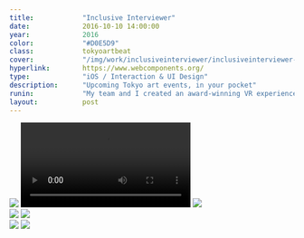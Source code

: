 ```yaml
---
title:            "Inclusive Interviewer"
date:             2016-10-10 14:00:00
year:             2016
color:            "#D0E5D9"
class:            tokyoartbeat
cover:            "/img/work/inclusiveinterviewer/inclusiveinterviewer-cover.svg"
hyperlink:        https://www.webcomponents.org/
type:             "iOS / Interaction & UI Design"
description:      "Upcoming Tokyo art events, in your pocket"
runin:            "My team and I created an award-winning VR experience that prepares individuals with cognitive disabilities for job interviews."
layout:           post
---
```


<div class="post-content-grid">
  <div class="post-content-column column-3 offset-1">
    <img class="post-content-screen iphone lazyload" src="{{ site.baseurl }}/img/work/inclusiveinterviewer/tab-home.png" />
    <video class="post-content-screen iphone lazyload" src="{{ site.baseurl }}/img/work/inclusiveinterviewer/tab-card-to-card.mp4" autoplay loop></video>
    <img class="post-content-screen iphone lazyload" src="{{ site.baseurl }}/img/work/inclusiveinterviewer/tab-login.png" />
  </div>
  <div class="post-content-column column-3">
    <img class="post-content-screen iphone radius-tab lazyload" src="{{ site.baseurl }}/img/work/inclusiveinterviewer/tab-en.png" />
    <img class="post-content-screen iphone lazyload" src="{{ site.baseurl }}/img/work/inclusiveinterviewer/tab-browse.png" />
  </div>
  <div class="post-content-column column-3 offset-2">
    <img class="post-content-screen iphone lazyload" src="{{ site.baseurl }}/img/work/inclusiveinterviewer/tab-map.png" />
    <img class="post-content-screen iphone radius-tab lazyload" src="{{ site.baseurl }}/img/work/tokyoartbeat/tab-jp.png" />
  </div>
</div>
